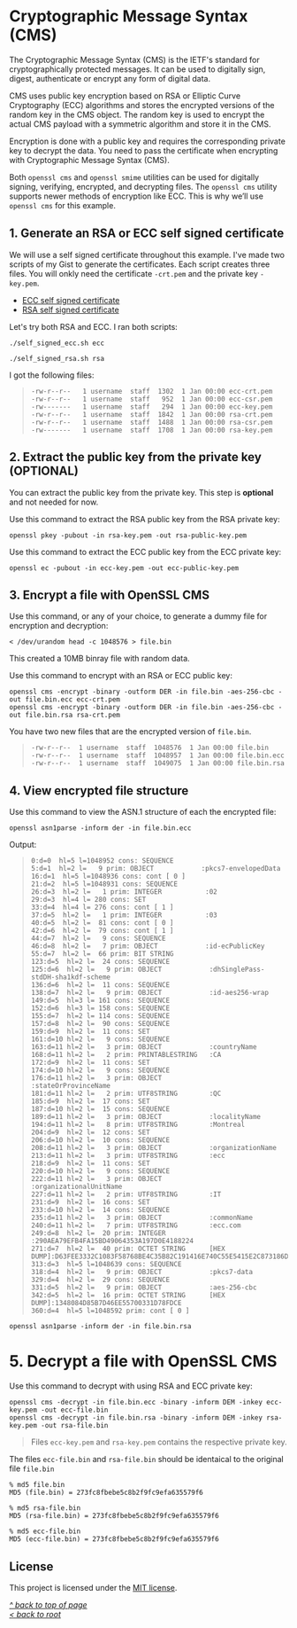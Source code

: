 # Cryptographic Message Syntax (CMS)
The Cryptographic Message Syntax (CMS) is the IETF's standard for cryptographically protected messages. It can be used to digitally sign, digest, authenticate or encrypt any form of digital data.

CMS uses public key encryption based on RSA or Elliptic Curve Cryptography (ECC) algorithms and stores the encrypted versions of the random key in the CMS object. The random key is used to encrypt the actual CMS payload with a symmetric algorithm and store it in the CMS.

Encryption is done with a public key and requires the corresponding private key to decrypt the data. You need to pass the certificate when encrypting with Cryptographic Message Syntax (CMS). 

Both `openssl cms` and `openssl smime` utilities can be used for digitally signing, verifying, encrypted, and decrypting files. The `openssl cms` utility supports newer methods of encryption like ECC. This is why we’ll use `openssl cms` for this example.

## 1. Generate an RSA or ECC self signed certificate
We will use a self signed certificate throughout this example. I've made two scripts of my Gist to generate the certificates. Each script creates three files. You will onkly need the certificate `-crt.pem` and the private key `-key.pem`.  

- [ECC self signed certificate](https://gist.github.com/ddella/f6954409d2090908f6fec1fc3280d9d1)
- [RSA self signed certificate](https://gist.github.com/ddella/d04a0a0a155b2237b67ad8e0b2302017)

Let's try both RSA and ECC. I ran both scripts:  

```shell
./self_signed_ecc.sh ecc
```

```shell
./self_signed_rsa.sh rsa
```

I got the following files:  

>```
>-rw-r--r--   1 username  staff  1302  1 Jan 00:00 ecc-crt.pem
>-rw-r--r--   1 username  staff   952  1 Jan 00:00 ecc-csr.pem
>-rw-------   1 username  staff   294  1 Jan 00:00 ecc-key.pem
>-rw-r--r--   1 username  staff  1842  1 Jan 00:00 rsa-crt.pem
>-rw-r--r--   1 username  staff  1488  1 Jan 00:00 rsa-csr.pem
>-rw-------   1 username  staff  1708  1 Jan 00:00 rsa-key.pem
>```
## 2. Extract the public key from the private key (OPTIONAL)
You can extract the public key from the private key. This step is **optional** and not needed for now.  

Use this command to extract the RSA public key from the RSA private key:
```shell
openssl pkey -pubout -in rsa-key.pem -out rsa-public-key.pem
```

Use this command to extract the ECC public key from the ECC private key:
```shell
openssl ec -pubout -in ecc-key.pem -out ecc-public-key.pem
```
## 3. Encrypt a file with OpenSSL CMS
Use this command, or any of your choice, to generate a dummy file for encryption and decryption:
```shell
< /dev/urandom head -c 1048576 > file.bin
```
This created a 10MB binray file with random data.  

Use this command to encrypt with an RSA or ECC public key:  
```shell
openssl cms -encrypt -binary -outform DER -in file.bin -aes-256-cbc -out file.bin.ecc ecc-crt.pem
openssl cms -encrypt -binary -outform DER -in file.bin -aes-256-cbc -out file.bin.rsa rsa-crt.pem
```

You have two new files that are the encrypted version of `file.bin`.
>```
>-rw-r--r--  1 username  staff  1048576  1 Jan 00:00 file.bin
>-rw-r--r--  1 username  staff  1048957  1 Jan 00:00 file.bin.ecc
>-rw-r--r--  1 username  staff  1049075  1 Jan 00:00 file.bin.rsa
>```
## 4. View encrypted file structure
Use this command to view the ASN.1 structure of each the encrypted file:
```shell
openssl asn1parse -inform der -in file.bin.ecc
```

Output:
>```
>0:d=0  hl=5 l=1048952 cons: SEQUENCE          
>5:d=1  hl=2 l=   9 prim: OBJECT            :pkcs7-envelopedData
>16:d=1  hl=5 l=1048936 cons: cont [ 0 ]        
>21:d=2  hl=5 l=1048931 cons: SEQUENCE          
>26:d=3  hl=2 l=   1 prim: INTEGER           :02
>29:d=3  hl=4 l= 280 cons: SET               
>33:d=4  hl=4 l= 276 cons: cont [ 1 ]        
>37:d=5  hl=2 l=   1 prim: INTEGER           :03
>40:d=5  hl=2 l=  81 cons: cont [ 0 ]        
>42:d=6  hl=2 l=  79 cons: cont [ 1 ]        
>44:d=7  hl=2 l=   9 cons: SEQUENCE          
>46:d=8  hl=2 l=   7 prim: OBJECT            :id-ecPublicKey
>55:d=7  hl=2 l=  66 prim: BIT STRING        
>123:d=5  hl=2 l=  24 cons: SEQUENCE          
>125:d=6  hl=2 l=   9 prim: OBJECT            :dhSinglePass-stdDH-sha1kdf-scheme
>136:d=6  hl=2 l=  11 cons: SEQUENCE          
>138:d=7  hl=2 l=   9 prim: OBJECT            :id-aes256-wrap
>149:d=5  hl=3 l= 161 cons: SEQUENCE          
>152:d=6  hl=3 l= 158 cons: SEQUENCE          
>155:d=7  hl=2 l= 114 cons: SEQUENCE          
>157:d=8  hl=2 l=  90 cons: SEQUENCE          
>159:d=9  hl=2 l=  11 cons: SET               
>161:d=10 hl=2 l=   9 cons: SEQUENCE          
>163:d=11 hl=2 l=   3 prim: OBJECT            :countryName
>168:d=11 hl=2 l=   2 prim: PRINTABLESTRING   :CA
>172:d=9  hl=2 l=  11 cons: SET               
>174:d=10 hl=2 l=   9 cons: SEQUENCE          
>176:d=11 hl=2 l=   3 prim: OBJECT            :stateOrProvinceName
>181:d=11 hl=2 l=   2 prim: UTF8STRING        :QC
>185:d=9  hl=2 l=  17 cons: SET               
>187:d=10 hl=2 l=  15 cons: SEQUENCE          
>189:d=11 hl=2 l=   3 prim: OBJECT            :localityName
>194:d=11 hl=2 l=   8 prim: UTF8STRING        :Montreal
>204:d=9  hl=2 l=  12 cons: SET               
>206:d=10 hl=2 l=  10 cons: SEQUENCE          
>208:d=11 hl=2 l=   3 prim: OBJECT            :organizationName
>213:d=11 hl=2 l=   3 prim: UTF8STRING        :ecc
>218:d=9  hl=2 l=  11 cons: SET               
>220:d=10 hl=2 l=   9 cons: SEQUENCE          
>222:d=11 hl=2 l=   3 prim: OBJECT            :organizationalUnitName
>227:d=11 hl=2 l=   2 prim: UTF8STRING        :IT
>231:d=9  hl=2 l=  16 cons: SET               
>233:d=10 hl=2 l=  14 cons: SEQUENCE          
>235:d=11 hl=2 l=   3 prim: OBJECT            :commonName
>240:d=11 hl=2 l=   7 prim: UTF8STRING        :ecc.com
>249:d=8  hl=2 l=  20 prim: INTEGER           :290AEA79EFB4FA15BD49064353A197D0E4188224
>271:d=7  hl=2 l=  40 prim: OCTET STRING      [HEX DUMP]:D63FEE3332C1083F58768BE4C35B82C191416E740C55E5415E2C873186DAB35FEF5A0B821B50CD49
>313:d=3  hl=5 l=1048639 cons: SEQUENCE          
>318:d=4  hl=2 l=   9 prim: OBJECT            :pkcs7-data
>329:d=4  hl=2 l=  29 cons: SEQUENCE          
>331:d=5  hl=2 l=   9 prim: OBJECT            :aes-256-cbc
>342:d=5  hl=2 l=  16 prim: OCTET STRING      [HEX DUMP]:1348084D85B7D46EE55700331D78FDCE
>360:d=4  hl=5 l=1048592 prim: cont [ 0 ]        
>```

```shell
openssl asn1parse -inform der -in file.bin.rsa
```

# 5. Decrypt a file with OpenSSL CMS
Use this command to decrypt with using RSA and ECC private key:
```shell
openssl cms -decrypt -in file.bin.ecc -binary -inform DEM -inkey ecc-key.pem -out ecc-file.bin
openssl cms -decrypt -in file.bin.rsa -binary -inform DEM -inkey rsa-key.pem -out rsa-file.bin
```
>Files `ecc-key.pem` and `rsa-key.pem` contains the respective private key.

The files `ecc-file.bin` and `rsa-file.bin` should be identaical to the original file `file.bin` 
```
% md5 file.bin
MD5 (file.bin) = 273fc8fbebe5c8b2f9fc9efa635579f6

% md5 rsa-file.bin
MD5 (rsa-file.bin) = 273fc8fbebe5c8b2f9fc9efa635579f6

% md5 ecc-file.bin
MD5 (ecc-file.bin) = 273fc8fbebe5c8b2f9fc9efa635579f6
```
## License
This project is licensed under the [MIT license](/LICENSE).  

[_^ back to top of page_](#Cryptographic-Message-Syntax-(CMS))  
[_< back to root_](../../../)
